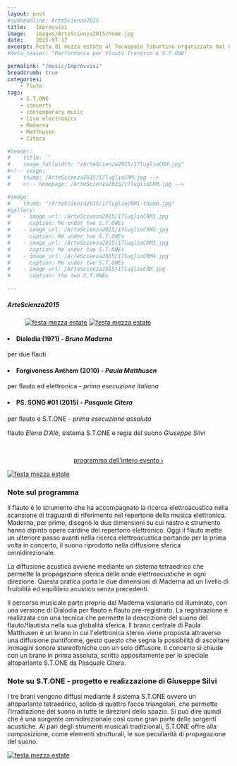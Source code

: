 ```yaml
---
layout: post
#subheadline: ArteScienza2015
title:   Improvvisi
image:   images/ArteScienza2015/home.jpg
date:    2015-07-17
excerpt: Festa di mezza estate al Tecnopolo Tiburtino organizzata dal CRM - Centro Ricerche Musicali; performance per Flauto Traverso & S.T.ONE - Elettronica Sferica Omnidirezionale
#meta_teaser: "Performance per Flauto Traverso & S.T.ONE"

permalink: "/music/Improvvisi"
breadcrumb: true
categories:
    - flute
tags:
    - S.T.ONE
    - concerts
    - contemporary music
    - live electronics
    - Maderna
    - Matthusen
    - Citera

#header:
#    title: ''
#    image_fullwidth: "/ArteScienza2015/17luglioCRM.jpg"
#<!-- image:
#    thumb: /ArteScienza2015/17luglioCRM.jpg -->
#    <!-- homepage: /ArteScienza2015/17luglioCRM.jpg -->

#image:
#    thumb: "/ArteScienza2015/17luglioCRM1-thumb.jpg"
#gallery:
#    - image_url: /ArteScienza2015/17luglioCRM1.jpg
#      caption: Me under two S.T.ONEs
#    - image_url: /ArteScienza2015/17luglioCRM2.jpg
#      caption: Me under two S.T.ONEs
#    - image_url: /ArteScienza2015/17luglioCRM3.jpg
#      caption: Me under two S.T.ONEs
#    - image_url: /ArteScienza2015/17luglioCRM4.jpg
#      caption: Me under two S.T.ONEs
#    - image_url: /ArteScienza2015/17luglioCRM.jpg
#      caption: the two S.T.ONEs

---
```

##### ArteScienza2015

<figure class="half">
    <a href="{{ site.url }}/images/ArteScienza2015/17luglioCRM3.JPG"><img src="{{ site.url }}/images/ArteScienza2015/17luglioCRM3.JPG" alt="festa mezza estate"></a>
    <a href="{{ site.url }}/images/ArteScienza2015/17luglioCRM4.JPG"><img src="{{ site.url }}/images/ArteScienza2015/17luglioCRM4.JPG" alt="festa mezza estate"></a>
</figure>



<h4><li> Dialodia (1971) - <em>Bruno Maderna</em></li></h4>
per due flauti
<br>

<h4><li> Forgiveness Anthem (2010) - <em>Paula Matthusen</em></li></h4>
per flauto ed elettronica - <em>prima esecuzione italiana</em>
<br>

<h4><li> PS. SONG #01 (2015) - <em>Pasquale Citera</em></li></h4>
per ﬂauto e S.T.ONE - <em>prima esecuzione assoluta</em>
<br>

flauto *Elena D’Alò*, sistema S.T.ONE e regia del suono *Giuseppe Silvi*

<p><br></p>

<p align="center">
<a class="radius button small" href="http://www.artescienza.info/asnew/index.php?option=com_content&view=article&id=203:fgtecnopolo-parco-tecnologico-tiburtino&catid=70:eventi&Itemid=53" target="_blank">programma dell'intero evento ›</a>
</p>

<a href="{{ site.url }}/images/ArteScienza2015/17luglioCRM.JPG"><img src="{{ site.url }}/images/ArteScienza2015/17luglioCRM.JPG" alt="festa mezza estate"></a>

### Note sul programma
<p>Il flauto è lo strumento che ha accompagnato la ricerca elettroacustica nella scansione di traguardi di riferimento nel repertorio della musica elettronica. Maderna, per primo, disegnò le due dimensioni su cui nastro e strumento hanno dipinto opere cardine del repertorio elettronico.
Oggi il flauto mette un ulteriore passo avanti nella ricerca elettroacustica portando per la prima volta in concerto, il suono riprodotto nella diffusione sferica omnidirezionale.</p>

<p>La diffusione acustica avviene mediante un sistema tetraedrico che permette la propagazione sferica delle onde elettroacustiche in ogni direzione. Questa pratica porta le due dimensioni di Maderna ad un livello di fruibilità ed equilibrio acustico senza precedenti.</p>

<p>Il percorso musicale parte proprio dal Maderna visionario ed illuminato, con una versione di Dialodia per flauto e flauto pre-registrato. La registrazione è realizzata con una tecnica che permette la descrizione del suono del flauto/flautista nella sua globalità sferica. Il brano centrale di Paula Matthusen è un brano in cui l'elettronica stereo viene proposta attraverso una diffusione puntiforme, gesto questo che segna la possibilità di ascoltare immagini sonore stereofoniche con un solo diffusore. Il concerto si chiude con un brano in prima assoluta, scritto appositamente per lo speciale altoparlante S.T.ONE da Pasquale Citera.</p>


### Note su S.T.ONE - progetto e realizzazione di Giuseppe Silvi
<p>I tre brani vengono diffusi mediante il sistema S.T.ONE ovvero un altoparlante tetraedrico, solido di quattro facce triangolari, che permette l’irradiazione del suono in tutte le direzioni dello spazio. Si può dire quindi che è una sorgente omnidirezionale così come gran parte delle sorgenti acustiche. Al pari degli strumenti musicali tradizionali, S.T.ONE offre alla composizione, come elementi strutturali, le sue peculiarità di propagazione del suono.</p>

<a href="{{ site.url }}/images/ArteScienza2015/IMG_1728mod.jpg"><img src="{{ site.url }}/images/ArteScienza2015/IMG_1728mod.jpg" alt="festa mezza estate"></a>
